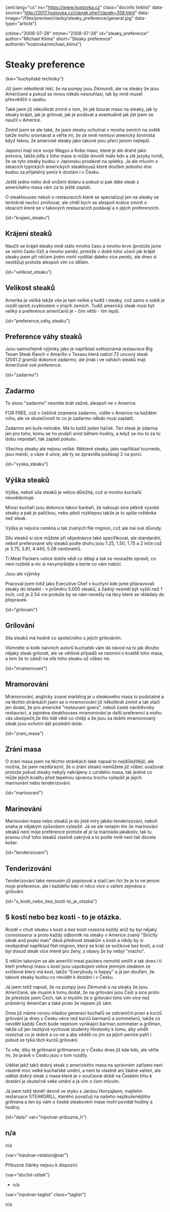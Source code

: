 
{xml:lang="cs" ns="https://www.hostovka.cz" class="docinfo linklist" data-source="http://2017.hostovka.cz/clanek.php?clanek=358.html" data-image="/files/preview/clanky/steaky_preference/general.jpg" data-type="article"}

{ctime="2008-07-28" mtime="2008-07-28" id="steaky\_preference" author="Michael Klíma" short="Steaky preference" authorid="hostovka/michael\_klima"}

# Steaky preference 

{kw="kuchyňské techniky"}

Již jsem několikrát řekl, že na pumpy jsou Zikmundi, ale na steaky že jsou Američané a pokud se mnou někdo nesouhlasí, tak by mně musel přesvědčit o opaku. 

Také jsem již několikrát zmínil o tom, že jak bourat maso na steaky, jak ty steaky krájet, jak je grilovat, jak je podávat a eventuálně jak jíst jsem se naučil v Americe. 

Zmínil jsem se ale také, že jsem steaky ochutnal v mnoha zemích na světě takže mohu srovnávat a věřte mi, že ze mně nemluví americký šovinista když řeknu, že americké steaky jako takové jsou přeci jenom nejlepší. 

Japonci mají sice svoje Wagyu a Kobe maso, které je ale drahé jako potvora, takže jídla z toho masa si může dovolit málo kdo a zlé jazyky tvrtdí, že se tyto steaky budou v Japonsku prodávat na splátky. Já ale mluvím o steacích typických amerických steakhousů které doufám jednoho dne budou za přijatelný peníz k dostání i v Česku. 

Ještě jedno nebo dvě snížení dolaru a pokud si pak dáte steak z amerického masa vám za to ještě zaplatí. 

O steakhouses neboli o restauracích které se specializují jen na steaky se tentokrát nechci zmiňovat, ale chtěl bych se alespoň krátce zmínit o steacích které se v takových restauracích podávají a o jejich preferencích. 

{id="krajeni_steaku"}

## Krájení steaků 

Naučit se krájet steaky mně stálo mnoho času a mnoho krve (protože jsme se velmi často řízl) a mnoho peněz, protože v době toho učení jak krájet steaky jsem při něčem jiném mohl vydělat daleko více peněz, ale dnes si nestěžuji protože alespoň vím co dělám. 

{id="velikost_steaku"}

## Velikost steaků 

Amerika je veliká takže vše je tam veliké a tudíž i steaky, což samo o sobě je rozdíl oproti zvyklostem v jiných zemích. Tudíž americký steak musí být veliký a preference američanů je - čím větší - tím lepší. 

{id="preference\_vahy\_steaku"}

## Preference váhy steaků 

Jsou samozřejmě výjimky jako je například světoznámá restaurace Big Texan Steak Ranch v Amarillo v Texasu která nabízí 72 uncový steak (2041.2 gramů) dokonce zadarmo, ale jinak i ve vahách steaků mají Američané své preference. 

{id="zadarmo"}

## Zadarmo 

To slovo "zadarmo" nesmíte brát vážně, alespoň ne v Americe. 

FOR FREE, což v češtině znamená zadarmo, vidíte v Americe na každém rohu, ale ve skutečnosti to co je zadarmo někdo musí zaplatit. 

Zadarmo ani kuře nehrabe. Má to tudíž jeden háček. Ten steak je zdarma jen pro toho, komu se ho podaří sníst během hodiny, a když se mu to za tu dobu nepodaří, tak zaplatí pokutu . 

Všechny steaky ale nejsou veliké. Některé steaky, jako například tournedo, jsou menší, o váze 4 unce, ale ty se zpravidla podávají 2 na porci. 

{id="vyska_steaku"}

## Výška steaků 

Výška, neboli síla steaků je velice důležitá, což si mnoho kuchařů neuvědomuje. 

Mnozí kuchaři jsou dokonce takoví barbaři, že nakoupí sice pěkně vysoké steaky a pak je paličkou, nebo pěstí rozklepou takže je to spíše roštěnka než steak. 

Výška je nejvíce ceněna u tak zvaných file mignon, což ale má své důvody. 

Sílu steaků si sice můžete při objednávce také specifikovat, ale standardní, neboli preferované síly steaků podle druhu jsou 1.25, 1.50, 1.75 a 2 inče což je 3.75, 3.81, 4.445, 5.08 centimetrů. 

Ti Meat Packers velice dobře vědí co dělají a tak se nesnažte opravit, co není rozbité a nic si nevymýšlejte a berte co vám nabízí. 

Jsou ale výjimky 

Pracoval jsem totiž jako Executive Chef v kuchyni kde jsme připravovali steaky do letadel - v průměru 5.000 steaků, a žádný nesměl být vyšší než 1 inch, což je 2.54 cm protože by se nám nevešly na tácy které se vkládaly do přepravek. 

{id="grilovani"}

## Grilování 

Síla steaků má hodně co společného s jejich grilováním. 

Všimněte si kolik naivních autorů kuchařek vám dá návod na to jak dlouho nějaký steak grilovat, ale ve většině případů se nezmíní o kvalitě toho masa, a tom že to záleží na síle toho steaku už vůbec ne. 

{id="mramorovani"}

## Mramorování 

Mramorování, anglicky zvané marbling je u steakového masa to podstatné a na těchto stránkách jsem se o mramorování již několikrát zmínil a tak stačí jen dodat, že pro americké "restaurant goers", neboli časté návštěvníky restaurací, a zejména steakhouses mramorování je další preferencí a mohu vás ubezpečit,že tito lidé vědí co chtějí a že jsou za dobře mramorovaný steak jsou ochotni dát poslední dolar. 

{id="zrani_masa"}

## Zrání masa 

O zrání masa jsem na těchto stránkách také napsal to nejdůležitější, ale možná, že jsem nezdůraznil, že o zrání steaků nemůžete již vůbec uvažovat protože pokud steaky nebyly nakrájeny z uzrálého masa, tak jediné co může jejich kvalitu před tepelnou úpravou trochu vylepšit je jejich marinování nebo tenderizování. 

{id="marinovani"}

## Marinování 

Marinování masa nebo steaků je do jisté míry jakési tenderizování, neboli snaha je nějakým způsobem vylepšit. Já se ale netajím tím že marinování steaků není moje preference protože ať je ta marináda jakákoliv, tak tu pravou chuť toho steaků vlastně zakrývá a to podle mně není tak docela košer. 

{id="tenderizovani"}

## Tenderizování 

Tenderizování také nemusím již popisovat a stačí jen říci že je to ne jenom moje preference, ale i každého kdo ví něco více o vaření zejména o grilování. 

{id="s\_kosti\_nebo\_bez\_kosti-to\_je\_otazka"}

## S kostí nebo bez kosti - to je otázka. 

Rozdíl v chuti steaku s kostí a bez kosti rozezná každý aniž by byl nějaký connoisserur a proto každý odborník na steaky v Americe zvaný "Strictly steak and poato man" dává přednost steakům s kostí a nikdy by si neobjednal například filet mignon, který se krájí ze svíčkové bez kosti, a což byl dosud steak více méně pro ženy, z obavy že by nebyl "macho". 

S něčím takovým se ale američtí meat packers nemohli smířit a tak dnes i ti kteří preferuji maso s kostí jsou uspokojeni velice jemným steakem ze svíčkové který má kost, takže "Everybody is happy" a já jen doufám, že takové steaky budou co nevidět k dostání i v Česku. 

Já jsem totiž napsal, že na pumpy jsou Zikmundi a na steaky že jsou Američané, ale musím k tomu dodat, že na grilování jsou Češi a sice proto že přestože jsem Čech, tak si myslím že o grilování toho vím více než průměrný Američan a také proto že nejsem již sám. 

Dnes již máme novou mladou generaci kuchařů se zahraniční praxí a kurzů grilování je dnes v Česku véce než kurzů barmanů a sommelierů, takže co nevidět každý Čech bude nejenom vynikajicí barman,sommelier a grillman, takže už jen nezbývá vychovat studenty Hostovky k tomu, aby uměli rozeznat co je dobré a co ne a aby věděli co jim za jejich peníze patří i pokud se týká těch kurzů grilování. 

To víte, díky té grillmanii grillmanem je v Česku dnes již kde kdo, ale věřte mi, že právě v Česku jsou v tom rozdíly. 

Udělat jakž takž dobrý steak z amerického masa na správném zařízení není vlastně moc velké kuchařské umění, a není to vlastně ani žádné vaření, ale udělat dobrý steak z masa které je v současné době na Českém trhu k dostání je skutečně veké umění a já vím o čem mluvím. 

Já jsem totiž téměř denně ve styku s Jardou Honzajkem, majitelm restaruace STEAKGRILL, kterého považuji na našeho nejzkušenějšího grilmana a ten by vám o české steakovém mase mohl povídat hodiny a hodiny. 

{id="dalsi" var="inputvar-pribuzne_h"}

## n/a 

n/a 

{var="inputvar-relation@var"}

Příbuzné články nejsou k dispozici 

{var="doclist-stitek"}

  * n/a 

{var="inputvar-taglist" class="taglist"}

n/a

